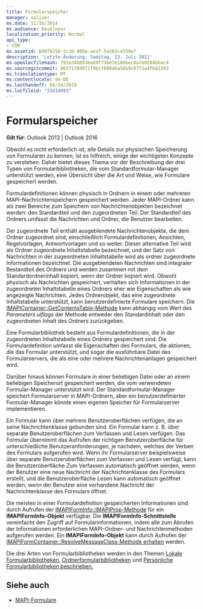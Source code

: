 ```yaml
---
title: Formularspeicher
manager: soliver
ms.date: 11/16/2014
ms.audience: Developer
localization_priority: Normal
api_type:
- COM
ms.assetid: 6ddf9158-3c10-408a-aeaf-5a382c4339e7
description: 'Letzte Änderung: Samstag, 23. Juli 2011'
ms.openlocfilehash: 793a34b093ba69f73be7e186bec0a769584bbac4
ms.sourcegitcommit: 8657170d071f9bcf680aba50b9c07f2a4fb82283
ms.translationtype: MT
ms.contentlocale: de-DE
ms.lasthandoff: 04/28/2019
ms.locfileid: "33414893"
---
```

# <a name="form-storage"></a>Formularspeicher

**Gilt für**: Outlook 2013 | Outlook 2016 
  
Obwohl es nicht erforderlich ist, alle Details zur physischen Speicherung von Formularen zu kennen, ist es hilfreich, einige der wichtigsten Konzepte zu verstehen. Daher bietet dieses Thema vor der Beschreibung der drei Typen von Formularbibliotheken, die vom Standardformular-Manager unterstützt werden, eine Übersicht über die Art und Weise, wie Formulare gespeichert werden.
  
Formulardefinitionen können physisch in Ordnern in einem oder mehreren MAPI-Nachrichtenspeichern gespeichert werden. Jeder MAPI-Ordner kann als zwei Bereiche zum Speichern von Nachrichtenobjekten bezeichnet werden: den Standardteil und den zugeordneten Teil. Der Standardteil des Ordners umfasst die Nachrichten und Ordner, die Benutzer bearbeiten.
  
Der zugeordnete Teil enthält ausgeblendete Nachrichtenobjekte, die dem Ordner zugeordnet sind, einschließlich Formulardefinitionen, Ansichten, Regelvorlagen, Antwortvorlagen und so weiter. Dieser alternative Teil wird als Ordner zugeordnete Inhaltstabelle bezeichnet, und der Satz von Nachrichten in der zugeordneten Inhaltstabelle wird als ordner zugeordnete Informationen bezeichnet. Die ausgeblendeten Nachrichten sind integraler Bestandteil des Ordners und werden zusammen mit dem Standardordnerinhalt kopiert, wenn der Ordner kopiert wird. Obwohl physisch als Nachrichten gespeichert, verhalten sich Informationen in der zugeordneten Inhaltstabelle eines Ordners eher wie Eigenschaften als wie angezeigte Nachrichten. Jedes Ordnerobjekt, das eine zugeordnete Inhaltstabelle unterstützt, kann benutzerdefinierte Formulare speichern. Die [IMAPIContainer::GetContentsTable-Methode](imapicontainer-getcontentstable.md) kann abhängig vom Wert des  _Parameters ulflags_ der Methode entweder den Standardinhalt oder den zugeordneten Inhalt des Ordners zurückgeben. 
  
Eine Formularbibliothek besteht aus Formulardefinitionen, die in der zugeordneten Inhaltstabelle eines Ordners gespeichert sind. Die Formulardefinition umfasst die Eigenschaften des Formulars, die aktionen, die das Formular unterstützt, und sogar die ausführbare Datei des Formularservers, die als eine oder mehrere Nachrichtenanlagen gespeichert wird.
  
Darüber hinaus können Formulare in einer beliebigen Datei oder an einem beliebigen Speicherort gespeichert werden, die vom verwendeten Formular-Manager unterstützt wird. Der Standardformular-Manager speichert Formularserver in MAPI-Ordnern, aber ein benutzerdefinierter Formular-Manager könnte einen eigenen Speicher für Formularserver implementieren.
  
Ein Formular kann über mehrere Benutzeroberflächen verfügen, die an seine Nachrichtenklasse gebunden sind. Ein Formular kann z. B. über separate Benutzeroberflächen zum Verfassen und Lesen verfügen. Das Formular übernimmt das Aufrufen der richtigen Benutzeroberfläche für unterschiedliche Benutzeranforderungen, je nachdem, welches der Verben des Formulars aufgerufen wird. Wenn ihr Formularserver beispielsweise über separate Benutzeroberflächen zum Verfassen und Lesen verfügt, kann die Benutzeroberfläche Zum Verfassen automatisch geöffnet werden, wenn der Benutzer eine neue Nachricht der Nachrichtenklasse des Formulars erstellt, und die Benutzeroberfläche Lesen kann automatisch geöffnet werden, wenn der Benutzer eine vorhandene Nachricht der Nachrichtenklasse des Formulars öffnet.
  
Die meisten in einer Formulardefinition gespeicherten Informationen sind durch Aufrufen der [IMAPIFormInfo::IMAPIProp-Methode](imapiforminfoimapiprop.md) für ein **IMAPIFormInfo-Objekt** verfügbar. Die **IMAPIFormInfo-Schnittstelle** vereinfacht den Zugriff auf Formularinformationen, indem alle zum Abrufen der Informationen erforderlichen MAPI-Ordner- und Nachrichtenmethoden aufgerufen werden. Ein **IMAPIFormInfo-Objekt** kann durch Aufrufen der [IMAPIFormContainer::ResolveMessageClass-Methode erhalten](imapiformcontainer-resolvemessageclass.md) werden. 
  
Die drei Arten von Formularbibliotheken werden in den Themen [Lokale Formularbibliotheken,](local-form-libraries.md) [Ordnerformularbibliotheken](folder-form-libraries.md) und [Persönliche Formularbibliotheken beschrieben.](personal-form-libraries.md)
  
## <a name="see-also"></a>Siehe auch

- [MAPI-Formulare](mapi-forms.md)

